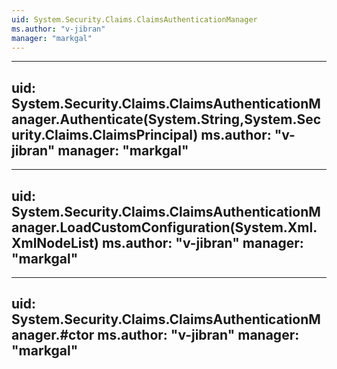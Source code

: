 ```yaml
---
uid: System.Security.Claims.ClaimsAuthenticationManager
ms.author: "v-jibran"
manager: "markgal"
---
```


---
uid: System.Security.Claims.ClaimsAuthenticationManager.Authenticate(System.String,System.Security.Claims.ClaimsPrincipal)
ms.author: "v-jibran"
manager: "markgal"
---

---
uid: System.Security.Claims.ClaimsAuthenticationManager.LoadCustomConfiguration(System.Xml.XmlNodeList)
ms.author: "v-jibran"
manager: "markgal"
---

---
uid: System.Security.Claims.ClaimsAuthenticationManager.#ctor
ms.author: "v-jibran"
manager: "markgal"
---
